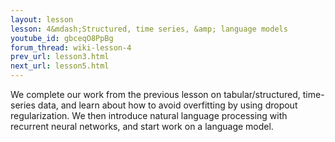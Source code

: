 ```yaml
---
layout: lesson
lesson: 4&mdash;Structured, time series, &amp; language models
youtube_id: gbceqO8PpBg
forum_thread: wiki-lesson-4
prev_url: lesson3.html
next_url: lesson5.html
---
```


We complete our work from the previous lesson on tabular/structured, time-series data, and learn about how to avoid overfitting by using dropout regularization. We then introduce natural language processing with recurrent neural networks, and start work on a language model.

